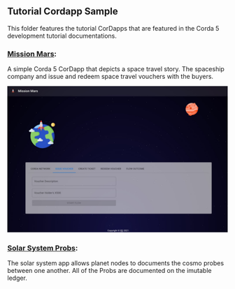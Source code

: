 ## Tutorial Cordapp Sample

This folder features the tutorial CorDapps that are featured in the Corda 5 development tutorial documentations. 

### [Mission Mars](./missionmars):
A simple Corda 5 CorDapp that depicts a space travel story. The spaceship company and issue and redeem space travel vouchers with the buyers. 
<p align="center">
  <img src="./missionmars/missionmars.jpg" alt="mission mars" width="800">
</p>


### [Solar System Probs](./solarsystem):
The solar system app allows planet nodes to documents the cosmo probes between one another. All of the Probs are documented on the imutable ledger. 


